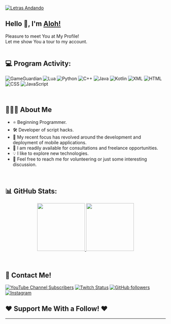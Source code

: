 [![Letras Andando](https://readme-typing-svg.demolab.com?font=Montserrat&weight=500&size=30&pause=1000&color=F7A02D&repeat=true&width=435&lines=Follow+me+on+GitHub+%3AD)](https://git.io/typing-svg)



<h2 align="left">
  Hello 👋, I'm 
    <a href="https://github.com/xAloh-YTx">
      Aloh!
    </a>
</h2>


Pleasure to meet You at My Profile!
</br>
Let me show You a tour to my account.
</br>
</br>


## 💻 Program Activity:

![GameGuardian](https://img.shields.io/badge/GameGuardian-%2348007C?logoColor=white)
![Lua](https://img.shields.io/badge/Lua-%232C2D72?logo=lua&logoColor=white)
![Python](https://img.shields.io/badge/Python-3776AB?style=flat-square&logo=Python&logoColor=white)
![C++](https://img.shields.io/badge/C%2B%2B-%2300599C?logo=cplusplus&logoColor=white)
![Java](https://img.shields.io/badge/Java-%23FF9E0F?logoColor=white)
![Kotlin](https://img.shields.io/badge/Kotlin-%237F52FF?logo=kotlin&logoColor=white)
![XML](https://img.shields.io/badge/XML-%230AE524?logoColor=white)
![HTML](https://img.shields.io/badge/HTML-%23E34F26?logo=html5&logoColor=white)
![CSS](https://img.shields.io/badge/CSS-%23663399?logo=css&logoColor=white)
![JavaScript](https://img.shields.io/badge/JavaScript-3776AB?style=flat-square&logo=JavaScript&logoColor=white)

</br>

## 👨🏻‍💻 About Me

- ⭐ Beginning Programmer. 
- 🛠️ Developer of script hacks.
- 🌱 My recent focus has revolved around the development and deployment of mobile applications.
- 💼 I am readily available for consultations and freelance opportunities.
- 💡 I like to explore new technologies.
- 💬 Feel free to reach me for volunteering or just some interesting discussion.

</br>

<div align="center"> </div>

## 📊 GitHub Stats:

<p align="center">
<a href="https://github.com/xAloh-YTx">
  <img height="150em" src="https://github-readme-stats.vercel.app/api?username=xAloh-YTx&show_icons=true&theme=algolia&include_all_commits=true&count_private=true"/>
  <img height="150em" src="https://github-readme-stats.vercel.app/api/top-langs/?username=xAloh-YTx&layout=compact&langs_count=8&theme=algolia"/>
</a>
</p>
</br>
<h2 align="left">📲 Contact Me!</h2>

[![YouTube Channel Subscribers](https://img.shields.io/youtube/channel/subscribers/UCf8FbEv3iLQ20KiFZwv9mlg?style=social)](https://youtube.com/channel/UCf8FbEv3iLQ20KiFZwv9mlg?sub_confirmation=1)
[![Twitch Status](https://img.shields.io/twitch/status/alohyt_?style=social)](https://www.twitch.tv/alohyt_)
[![GitHub followers](https://img.shields.io/github/followers/xAloh-YTx?style=social)](https://github.com/xAloh-YTx)
[![Instagram](https://img.shields.io/badge/Instagram-%23FFFFFF?logo=instagram&logoColor=%23FF0069)](https://www.instagram.com/alohxd_._official)



## ❤️ Support Me With a Follow! ❤️

----

